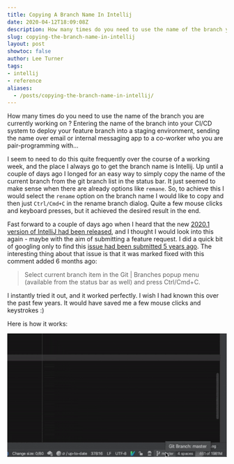 ```yaml
---
title: Copying A Branch Name In Intellij
date: 2020-04-12T18:09:08Z
description: How many times do you need to use the name of the branch you are currently working on?  Up until now I didn't know an easy way to copy the name into the clipboard
slug: copying-the-branch-name-in-intellij
layout: post
showtoc: false
author: Lee Turner 
tags:
- intellij
- reference
aliases:
  - /posts/copying-the-branch-name-in-intellij/
---
```

How many times do you need to use the name of the branch you are currently working on ?  Entering the name of the branch into your CI/CD system to deploy your feature branch into a staging environment, sending the name over email or internal messaging app to a co-worker who you are pair-programming with...

I seem to need to do this quite frequently over the course of a working week, and the place I always go to get the branch name is Intellij.  Up until a couple of days ago I longed for an easy way to simply copy the name of the current branch from the git branch list in the status bar.  It just seemed to make sense when there are already options like `remane`.  So, to achieve this I would select the `rename` option on the branch name I would like to copy and then just `Ctrl/Cmd+C` in the rename branch dialog.  Quite a few mouse clicks and keyboard presses, but it achieved the desired result in the end.

Fast forward to a couple of days ago when I heard that the new [2020.1 version of IntelliJ had been released](https://www.jetbrains.com/idea/whatsnew/#v20201-apr-9), and I thought I would look into this again - maybe with the aim of submitting a feature request. I did a quick bit of googling only to find this [issue had been submitted 5 years ago](https://youtrack.jetbrains.com/issue/IDEA-145798).  The interesting thing about that issue is that it was marked fixed with this comment added 6 months ago:

> Select current branch item in the Git | Branches popup menu (available from the status bar as well) and press Ctrl/Cmd+C.

I instantly tried it out, and it worked perfectly.  I wish I had known this over the past few years.  It would have saved me a few mouse clicks and keystrokes :)

Here is how it works:

![Copying The Branch Name In IntelliJ](/img/blog/2020-04-12-copying-the-branch-name-in-intellij/copy-branch-name.gif)
